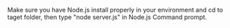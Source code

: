 Make sure you have Node.js install properly in your environment and cd to taget folder, then type "node server.js" in Node.js Command prompt.
